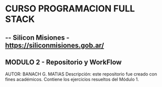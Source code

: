 # CURSO PROGRAMACION FULL STACK
--
 Silicon Misiones - https://siliconmisiones.gob.ar/
--

## MODULO 2 - Repositorio y WorkFlow

AUTOR: BANACH G. MATIAS
Descripción: este repositorio fue creado con fines académicos. Contiene los ejercicios
resueltos del Módulo 1.


